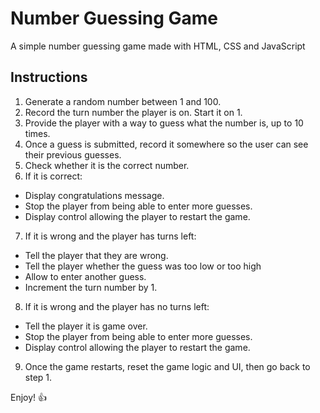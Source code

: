 # Number Guessing Game

A simple number guessing game made with HTML, CSS and JavaScript

## Instructions

1. Generate a random number between 1 and 100.
2. Record the turn number the player is on. Start it on 1.
3. Provide the player with a way to guess what the number is, up to 10 times.
4. Once a guess is submitted, record it somewhere so the user can see their previous guesses.
5. Check whether it is the correct number.
6. If it is correct:
  - Display congratulations message.
  - Stop the player from being able to enter more guesses.
  - Display control allowing the player to restart the game.
7. If it is wrong and the player has turns left:
  - Tell the player that they are wrong.
  - Tell the player whether the guess was too low or too high
  - Allow to enter another guess.
  - Increment the turn number by 1.
8. If it is wrong and the player has no turns left:
  - Tell the player it is game over.
  - Stop the player from being able to enter more guesses.
  - Display control allowing the player to restart the game.
9. Once the game restarts, reset the game logic and UI, then go back to step 1.

Enjoy! :thumbsup:

<!-- 1. Generate a random number between 1 and 100.
2. Guess the number in 10 turns.
3. After each try, let player know if their guess is right or wrong.
  3a. If they are wrong, let them know if the guess was too low or too high
  3b. Also tell what numbers they previously guessed
4. End game once the player guesses corectly
  4a. Or once they run out of turns
5. When the game ends, give option to start playing again -->